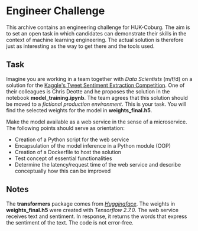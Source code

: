 # Engineer Challenge

This archive contains an engineering challenge for HUK-Coburg. The aim is to set an open task in which candidates can demonstrate their skills in the context of machine learning engineering. The actual solution is therefore just as interesting as the way to get there and the tools used.

## Task

Imagine you are working in a team together with *Data Scientists* (m/f/d) on a solution for the [Kaggle's Tweet Sentiment Extraction Competition](https://www.kaggle.com/c/tweet-sentiment-extraction). One of their colleagues is Chris Deotte and he proposes the solution in the notebook **model_training.ipynb**. The team agrees that this solution should be moved to a *fictional production environment*. This is your task. You will find the selected weights for the model in **weights_final.h5**.

Make the model available as a web service in the sense of a microservice.
The following points should serve as orientation:

- Creation of a Python script for the web service
- Encapsulation of the model inference in a Python module (OOP)
- Creation of a Dockerfile to host the solution
- Test concept of essential functionalities
- Determine the latency/request time of the web service and describe conceptually how this can be improved

## Notes

The **transformers** package comes from *[Huggingface](https://huggingface.co/)*.
The weights in **weights_final.h5** were created with *Tensorflow 2.7.0*.
The web service receives text and sentiment.
In response, it returns the words that express the sentiment of the text.
The code is not error-free.
